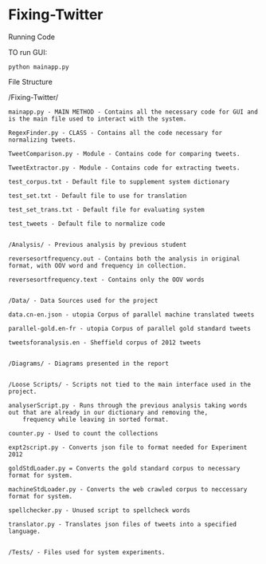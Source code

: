 # Fixing-Twitter

Running Code

TO run GUI: 

	python mainapp.py

File Structure


/Fixing-Twitter/

	mainapp.py - MAIN METHOD - Contains all the necessary code for GUI and is the main file used to interact with the system. 
	
	RegexFinder.py - CLASS - Contains all the code necessary for normalizing tweets.
	
	TweetComparison.py - Module - Contains code for comparing tweets.
	
	TweetExtractor.py - Module - Contains code for extracting tweets.
	
	test_corpus.txt - Default file to supplement system dictionary
	
	test_set.txt - Default file to use for translation
	
	test_set_trans.txt - Default file for evaluating system
	
	test_tweets - Default file to normalize code


	/Analysis/ - Previous analysis by previous student

	reversesortfrequency.out - Contains both the analysis in original format, with OOV word and frequency in collection.

	reversesortfrequency.text - Contains only the OOV words


	/Data/ - Data Sources used for the project

	data.cn-en.json - utopia Corpus of parallel machine translated tweets

	parallel-gold.en-fr - utopia Corpus of parallel gold standard tweets

	tweetsforanalysis.en - Sheffield corpus of 2012 tweets


	/Diagrams/ - Diagrams presented in the report


	/Loose Scripts/ - Scripts not tied to the main interface used in the project.

	analyserScript.py - Runs through the previous analysis taking words out that are already in our dictionary and removing the,
		frequency while leaving in sorted format.
		
	counter.py - Used to count the collections

	expt2script.py - Converts json file to format needed for Experiment 2012

	goldStdLoader.py = Converts the gold standard corpus to necessary format for system.

	machineStdLoader.py - Converts the web crawled corpus to neccessary format for system.

	spellchecker.py - Unused script to spellcheck words

	translator.py - Translates json files of tweets into a specified language.


	/Tests/ - Files used for system experiments.







